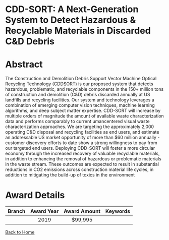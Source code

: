 
CDD-SORT: A Next-Generation System to Detect Hazardous &amp; Recyclable Materials in Discarded C&amp;D Debris
=============================================================================================================

# Abstract


The Construction and Demolition Debris Support Vector Machine Optical Recycling Technology (CDDSORT) is our proposed system that detects hazardous, problematic, and recyclable components in the 150+ million tons of construction and demolition (C&D) debris discarded annually at US landfills and recycling facilities. Our system and technology leverages a combination of emerging computer vision techniques, machine learning algorithms, and deep subject matter expertise. CDD-SORT will increase by multiple orders of magnitude the amount of available waste characterization data and performs comparably to current umancentered visual waste characterization approaches. We are targeting the approximately 2,000 operating C&D disposal and recycling facilities as end users, and estimate an addressable US market opportunity of more than $60 million annually - customer discovery efforts to date show a strong willingness to pay from our targeted end users. Deploying CDD-SORT will foster a more circular economy through the increased recovery of valuable recyclable materials, in addition to enhancing the removal of hazardous or problematic materials in the waste stream. These outcomes are expected to result in substantial reductions in CO2 emissions across construction material life cycles, in addition to mitigating the build-up of toxics in the environment  

# Award Details

|Branch|Award Year|Award Amount|Keywords|
| :---: | :---: | :---: | :---: |
||2019|$99,995||
  
  


[Back to Home](https://github.com/chrischow/dod_sbir_awards#1148)